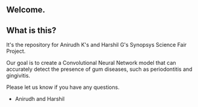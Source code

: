## Welcome.

## What is this?

It's the repository for Anirudh K's and Harshil G's Synopsys Science Fair Project.

Our goal is to create a Convolutional Neural Network model that can accurately detect the presence of gum diseases, such as periodontitis and gingivitis.

Please let us know if you have any questions.

- Anirudh and Harshil
